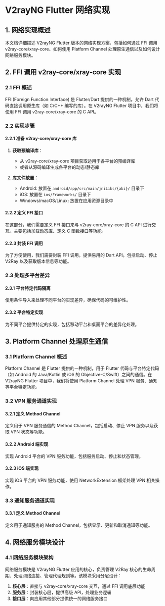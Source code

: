 # V2rayNG Flutter 网络实现

## 1. 网络实现概述

本文档详细描述 V2rayNG Flutter 版本的网络实现方案，包括如何通过 FFI 调用 v2ray-core/xray-core、如何使用 Platform Channel 处理原生通信以及如何设计网络服务模块。

## 2. FFI 调用 v2ray-core/xray-core 实现

### 2.1 FFI 概述

FFI (Foreign Function Interface) 是 Flutter/Dart 提供的一种机制，允许 Dart 代码直接调用原生库（如 C/C++ 编写的库）。在 V2rayNG Flutter 项目中，我们将使用 FFI 调用 v2ray-core/xray-core 的 C API。

### 2.2 实现步骤

#### 2.2.1 准备 v2ray-core/xray-core 库

1. **获取预编译库**：
   - 从 v2ray-core/xray-core 项目获取适用于各平台的预编译库
   - 或者从源码编译生成各平台的动态/静态库

2. **库文件放置**：
   - Android: 放置在 `android/app/src/main/jniLibs/{abi}/` 目录下
   - iOS: 放置在 `ios/Frameworks/` 目录下
   - Windows/macOS/Linux: 放置在应用资源目录中

#### 2.2.2 定义 FFI 接口

在这部分，我们需要定义 FFI 接口来与 v2ray-core/xray-core 的 C API 进行交互。主要包括加载动态库、定义 C 函数接口等功能。

#### 2.2.3 封装 FFI 调用

为了方便使用，我们需要封装 FFI 调用，提供易用的 Dart API。包括启动、停止 V2Ray 以及获取版本信息等功能。

### 2.3 处理多平台差异

#### 2.3.1 平台特定代码隔离

使用条件导入来处理不同平台的实现差异，确保代码的可维护性。

#### 2.3.2 平台特定实现

为不同平台提供特定的实现，包括移动平台和桌面平台的差异化处理。

## 3. Platform Channel 处理原生通信

### 3.1 Platform Channel 概述

Platform Channel 是 Flutter 提供的一种机制，用于 Flutter 代码与平台特定代码（如 Android 的 Java/Kotlin 或 iOS 的 Objective-C/Swift）之间的通信。在 V2rayNG Flutter 项目中，我们将使用 Platform Channel 处理 VPN 服务、通知等平台特定功能。

### 3.2 VPN 服务通道实现

#### 3.2.1 定义 Method Channel

定义用于 VPN 服务通信的 Method Channel，包括启动、停止 VPN 服务以及获取 VPN 状态等功能。

#### 3.2.2 Android 端实现

实现 Android 平台的 VPN 服务功能，包括服务启动、停止和状态管理。

#### 3.2.3 iOS 端实现

实现 iOS 平台的 VPN 服务功能，使用 NetworkExtension 框架处理 VPN 相关操作。

### 3.3 通知服务通道实现

#### 3.3.1 定义 Method Channel

定义用于通知服务的 Method Channel，包括显示、更新和取消通知等功能。

## 4. 网络服务模块设计

### 4.1 网络服务模块架构

网络服务模块是 V2rayNG Flutter 应用的核心，负责管理 V2Ray 核心的生命周期、处理网络连接、管理代理规则等。该模块采用分层设计：

1. **核心层**：直接与 v2ray-core/xray-core 交互，通过 FFI 调用底层功能
2. **服务层**：封装核心层，提供高级 API，处理业务逻辑
3. **接口层**：向应用其他部分提供统一的网络服务接口